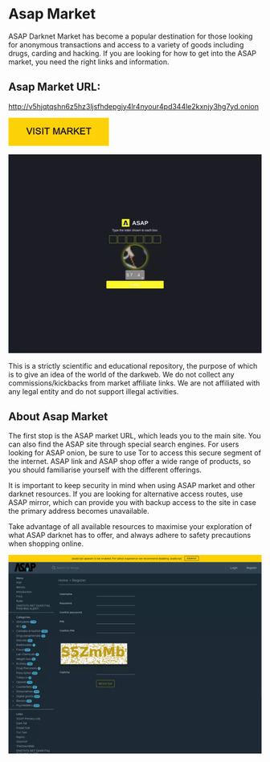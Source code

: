 # Asap Market
ASAP Darknet Market has become a popular destination for those looking for anonymous transactions and access to a variety of goods including drugs, carding and hacking. If you are looking for how to get into the ASAP market, you need the right links and information.

## Asap Market URL:

http://v5hjqtqshn6z5hz3ljsfhdepgjy4lr4nyour4pd344le2kxnjy3hg7yd.onion

[<img src="/assets/planoutan.webp" width="200">](http://v5hjqtqshn6z5hz3ljsfhdepgjy4lr4nyour4pd344le2kxnjy3hg7yd.onion)

<a href="http://v5hjqtqshn6z5hz3ljsfhdepgjy4lr4nyour4pd344le2kxnjy3hg7yd.onion"><img src="/assets/blacrepu.webp" alt="image" style="max-width: 100%;"><a>

This is a strictly scientific and educational repository, the purpose of which is to give an idea of the world of the darkweb. We do not collect any commissions/kickbacks from market affiliate links. We are not affiliated with any legal entity and do not support illegal activities.

## About Asap Market

The first stop is the ASAP market URL, which leads you to the main site. You can also find the ASAP site through special search engines. For users looking for ASAP onion, be sure to use Tor to access this secure segment of the internet. ASAP link and ASAP shop offer a wide range of products, so you should familiarise yourself with the different offerings. 

It is important to keep security in mind when using ASAP market and other darknet resources. If you are looking for alternative access routes, use ASAP mirror, which can provide you with backup access to the site in case the primary address becomes unavailable.

Take advantage of all available resources to maximise your exploration of what ASAP darknet has to offer, and always adhere to safety precautions when shopping online.

<a href="http://v5hjqtqshn6z5hz3ljsfhdepgjy4lr4nyour4pd344le2kxnjy3hg7yd.onion"><img src="/assets/scaralun.webp" alt="image" style="max-width: 100%;"><a>